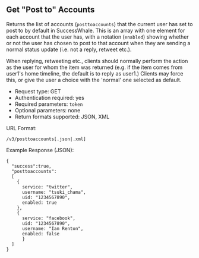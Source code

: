 Get "Post to" Accounts
----------------------

Returns the list of accounts (`posttoaccounts`) that the current user has set to post to by default in SuccessWhale. This is an array with one element for each account that the user has, with a notation (`enabled`) showing whether or not the user has chosen to post to that account when they are sending a normal status update (i.e. not a reply, retweet etc.).

When replying, retweeting etc., clients should normally perform the action as the user for whom the item was returned (e.g. if the item comes from user1's home timeline, the default is to reply as user1.)  Clients may force this, or give the user a choice with the 'normal' one selected as default.

* Request type: GET
* Authentication required: yes
* Required parameters: `token`
* Optional parameters: none
* Return formats supported: JSON, XML

URL Format:

    /v3/posttoaccounts[.json|.xml]

Example Response (JSON):

    {
      "success":true,
      "posttoaccounts":
      [
        {
          service: "twitter",
          username: "tsuki_chama",
          uid: "1234567890",
          enabled: true
        },
        {
          service: "facebook",
          uid: "1234567890",
          username: "Ian Renton",
          enabled: false
          }
      ]
    }